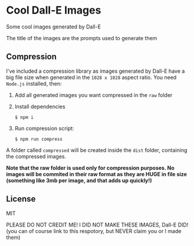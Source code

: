 # Cool Dall-E Images
Some cool images generated by Dall-E 

The title of the images are the prompts used to generate them

## Compression
I've included a compression library as images generated by Dall-E have a big file size when generated in the `1028 x 1028` aspect ratio. You need `Node.js` installed, then:

1. Add all generated images you want compressed in the `raw` folder

2. Install dependencies
   ```
   $ npm i
   ```

3. Run compression script:
   ```
   $ npm run compress
   ```

A folder called `compressed` will be created inside the `dist` folder, containing the compressed images.

**Note that the raw folder is used only for compression purposes. No images will be commited in their raw format as they are HUGE in file size (something like 3mb per image, and that adds up quickly!)**

## License
MIT

PLEASE DO NOT CREDIT ME! I DID NOT MAKE THESE IMAGES, Dall-E DID! (you can of course link to this respotory, but NEVER claim you or I made them)
